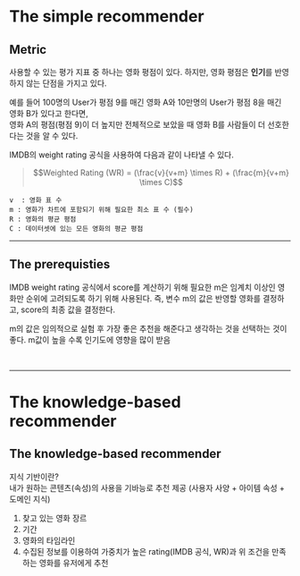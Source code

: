 # The simple recommender
## Metric
사용할 수 있는 평가 지표 중 하나는 영화 평점이 있다. 하지만, 영화 평점은 **인기**를 반영하지 않는 단점을 가지고 있다.
</br>

예를 들어 100명의 User가 평점 9를 매긴 영화 A와 10만명의 User가 평점 8을 매긴 영화 B가 있다고 한다면, <br>
영화 A의 평점(평점 9)이 더 높지만 전체적으로 보았을 때 영화 B를 사람들이 더 선호한다는 것을 알 수 있다.

IMDB의 weight rating 공식을 사용하여 다음과 같이 나타낼 수 있다.
> $$Weighted Rating (WR) = (\frac{v}{v+m} \times R) + (\frac{m}{v+m} \times C)$$

```
v  : 영화 표 수 
m : 영화가 차트에 포함되기 위해 필요한 최소 표 수 (필수)
R : 영화의 평균 평점
C : 데이터셋에 있는 모든 영화의 평균 평점
```

---

## The prerequisties
IMDB weight rating 공식에서 score를 계산하기 위해 필요한 m은 임계치 이상인 영화만 순위에 고려되도록 하기 위해 사용된다. 즉, 변수 m의 값은 반영할 영화를 결정하고, score의 최종 값을 결정한다.
<br>

m의 값은 임의적으로 실험 후 가장 좋은 추천을 해준다고 생각하는 것을 선택하는 것이 좋다. 
m값이 높을 수록 인기도에 영향을 많이 받음

<br>

----



# The knowledge-based recommender
## The knowledge-based recommender
지식 기반이란?<br>
내가 원하는 콘텐츠(속성)의 사용을 기바능로 추천 제공 (사용자 사양 + 아이템 속성 + 도메인 지식)


1. 찾고 있는 영화 장르
2. 기간
3. 영화의 타임라인
4. 수집된 정보를 이용하여 가중치가 높은 rating(IMDB 공식, WR)과 위 조건을 만족하는 영화를 유저에게 추천

